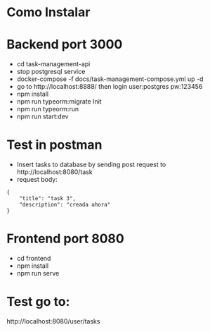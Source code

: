 # Como Instalar

# Backend port 3000

- cd task-management-api
- stop postgresql service
- docker-compose -f docs/task-management-compose.yml up -d
- go to http://localhost:8888/ then login user:postgres pw:123456
- npm install
- npm run typeorm:migrate Init
- npm run typeorm:run
- npm run start:dev

# Test in postman

- Insert tasks to database by sending post request to http://localhost:8080/task
- request body:

```
{
    "title": "task 3",
    "description": "creada ahora"
}
```

# Frontend port 8080

- cd frontend
- npm install
- npm run serve

# Test go to:

http://localhost:8080/user/tasks
